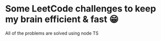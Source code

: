 # Some LeetCode challenges to keep my brain efficient & fast 😁

All of the problems are solved using node TS
